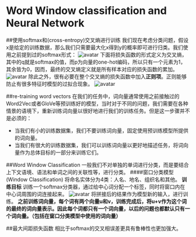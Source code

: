 # Word Window classification and Neural Network
##使用softmax和(cross-entropy)交叉熵进行训练
我们现在考虑分类问题，假设x是给定的训练数据，那么我们只需要最大化x得到y的概率即可进行归类。我们使用之前提到过的softmax形式：
![avatar](https://github.com/coderGray1296/NLP/blob/master/cs224n/pictures/3.1.png)
下面将损失函数的形式定义为交叉熵，其中的q就是softmax的值，而p为向量的one-hot编码，所以只有一个元素为1，其余皆为0，因而，最终的交叉熵定义就是所有样本对应的损失函数的累加。
![avatar](https://github.com/coderGray1296/NLP/blob/master/cs224n/pictures/3.2.png)
除此之外，很有必要在整个交叉熵的损失函数中加入**正则项**。正则能够防止有很多特征时模型的过拟合现象。
![avatar](https://github.com/coderGray1296/NLP/blob/master/cs224n/pictures/3.3.png)

##re-training word vectors
在我们的任务中，词向量通常使用之前接触过的Word2Vec或者GloVe等预训练好的模型，当时对于不同的问题，我们需要在各种情景的语境下，重新训练词向量以很好地进行我们的训练任务。但是这一步骤并不是必须的：
- 当我们有小的训练数据集，我们不要训练词向量，固定使用预训练模型所提供的词向量。
- 当我们有很大的训练数据集，我们可以训练词向量以更好地描述任务，将词向量作为总体目标的一部分来训练它们。

##Word Window Classification
一般我们不对单独的单词进行分类，而是要结合上下文语境、语法和单词之间的关联性等，进行分类。
####窗口分类模型(Window Classification)
将命名实体分为4类：人名、地名、组织名和其他。
**训练目标** 训练一个softmax分类器，通过给中心词分配一个标签，同时将窗口内在中心词周围的词连接起来。
![avatar](https://github.com/coderGray1296/NLP/blob/master/cs224n/pictures/3.5.png)
将拼接后的结果作为模型新的输入，进行训练。
**之前训练词向量，每个词有两个向量u和v，训练完成后，将u+v作为这个词的最终的词向量表示。因此每个词都只有一个词向量，以后的问题也都默认只有一个词向量。（包括在窗口分类模型中使用的词向量）**

##最大间距损失函数
相比于softmax的交叉相误差更具有鲁棒性也更加强大。

